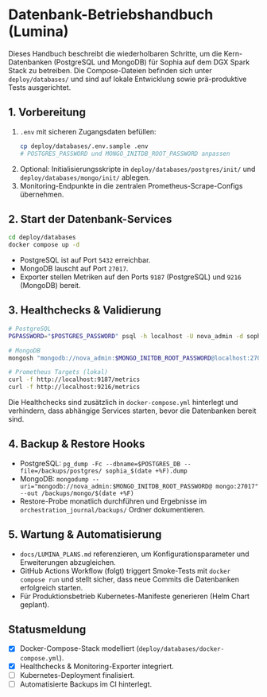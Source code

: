 # Datenbank-Betriebshandbuch (Lumina)

Dieses Handbuch beschreibt die wiederholbaren Schritte, um die Kern-Datenbanken
(PostgreSQL und MongoDB) für Sophia auf dem DGX Spark Stack zu betreiben. Die
Compose-Dateien befinden sich unter `deploy/databases/` und sind auf lokale
Entwicklung sowie prä-produktive Tests ausgerichtet.

## 1. Vorbereitung

1. `.env` mit sicheren Zugangsdaten befüllen:
   ```bash
   cp deploy/databases/.env.sample .env
   # POSTGRES_PASSWORD und MONGO_INITDB_ROOT_PASSWORD anpassen
   ```
2. Optional: Initialisierungsskripte in `deploy/databases/postgres/init/` und
   `deploy/databases/mongo/init/` ablegen.
3. Monitoring-Endpunkte in die zentralen Prometheus-Scrape-Configs übernehmen.

## 2. Start der Datenbank-Services

```bash
cd deploy/databases
docker compose up -d
```

- PostgreSQL ist auf Port `5432` erreichbar.
- MongoDB lauscht auf Port `27017`.
- Exporter stellen Metriken auf den Ports `9187` (PostgreSQL) und `9216`
  (MongoDB) bereit.

## 3. Healthchecks & Validierung

```bash
# PostgreSQL
PGPASSWORD="$POSTGRES_PASSWORD" psql -h localhost -U nova_admin -d sophia -c 'SELECT 1;'

# MongoDB
mongosh "mongodb://nova_admin:$MONGO_INITDB_ROOT_PASSWORD@localhost:27017/admin" --eval "db.runCommand({ ping: 1 })"

# Prometheus Targets (lokal)
curl -f http://localhost:9187/metrics
curl -f http://localhost:9216/metrics
```

Die Healthchecks sind zusätzlich in `docker-compose.yml` hinterlegt und
verhindern, dass abhängige Services starten, bevor die Datenbanken bereit sind.

## 4. Backup & Restore Hooks

- PostgreSQL: `pg_dump -Fc --dbname=$POSTGRES_DB --file=/backups/postgres/
  sophia_$(date +%F).dump`
- MongoDB: `mongodump --uri="mongodb://nova_admin:$MONGO_INITDB_ROOT_PASSWORD@
  mongo:27017" --out /backups/mongo/$(date +%F)`
- Restore-Probe monatlich durchführen und Ergebnisse im
  `orchestration_journal/backups/` Ordner dokumentieren.

## 5. Wartung & Automatisierung

- `docs/LUMINA_PLANS.md` referenzieren, um Konfigurationsparameter und
  Erweiterungen abzugleichen.
- GitHub Actions Workflow (folgt) triggert Smoke-Tests mit `docker compose run`
  und stellt sicher, dass neue Commits die Datenbanken erfolgreich starten.
- Für Produktionsbetrieb Kubernetes-Manifeste generieren (Helm Chart geplant).

## Statusmeldung

- [x] Docker-Compose-Stack modelliert (`deploy/databases/docker-compose.yml`).
- [x] Healthchecks & Monitoring-Exporter integriert.
- [ ] Kubernetes-Deployment finalisiert.
- [ ] Automatisierte Backups im CI hinterlegt.
